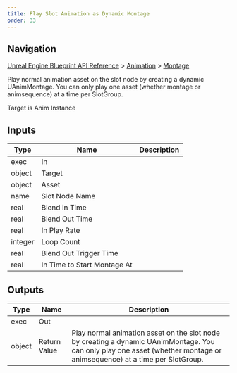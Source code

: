 ```yaml
---
title: Play Slot Animation as Dynamic Montage
order: 33
---
```

## Navigation

[Unreal Engine Blueprint API Reference](https://dev.epicgames.com/documentation/en-us/unreal-engine/BlueprintAPI) > [Animation](https://dev.epicgames.com/documentation/en-us/unreal-engine/BlueprintAPI/Animation) > [Montage](https://dev.epicgames.com/documentation/en-us/unreal-engine/BlueprintAPI/Animation/Montage)

Play normal animation asset on the slot node by creating a dynamic UAnimMontage. You can only play one asset (whether montage or animsequence) at a time per SlotGroup.

Target is Anim Instance

## Inputs

| Type | Name | Description |
| --- | --- | --- |
| exec | In |  |
| object | Target |  |
| object | Asset |  |
| name | Slot Node Name |  |
| real | Blend in Time |  |
| real | Blend Out Time |  |
| real | In Play Rate |  |
| integer | Loop Count |  |
| real | Blend Out Trigger Time |  |
| real | In Time to Start Montage At |  |

## Outputs

| Type | Name | Description |
| --- | --- | --- |
| exec | Out |  |
| object | Return Value | Play normal animation asset on the slot node by creating a dynamic UAnimMontage. You can only play one asset (whether montage or animsequence) at a time per SlotGroup. |
